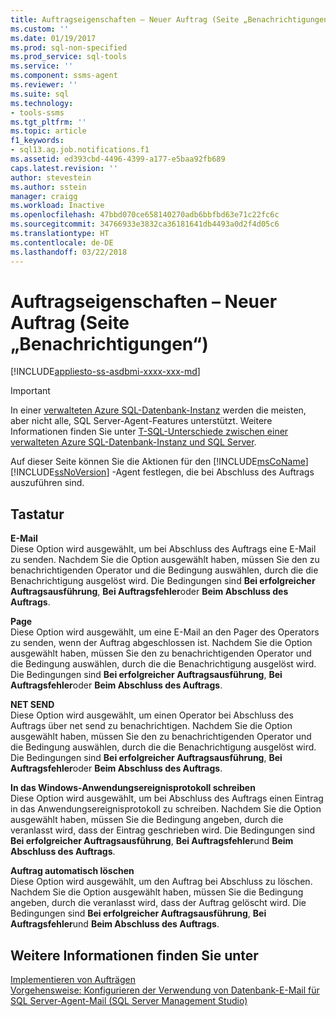 ```yaml
---
title: Auftragseigenschaften – Neuer Auftrag (Seite „Benachrichtigungen“) | Microsoft-Dokumentation
ms.custom: ''
ms.date: 01/19/2017
ms.prod: sql-non-specified
ms.prod_service: sql-tools
ms.service: ''
ms.component: ssms-agent
ms.reviewer: ''
ms.suite: sql
ms.technology:
- tools-ssms
ms.tgt_pltfrm: ''
ms.topic: article
f1_keywords:
- sql13.ag.job.notifications.f1
ms.assetid: ed393cbd-4496-4399-a177-e5baa92fb689
caps.latest.revision: ''
author: stevestein
ms.author: sstein
manager: craigg
ms.workload: Inactive
ms.openlocfilehash: 47bbd070ce658140270adb6bbfbd63e71c22fc6c
ms.sourcegitcommit: 34766933e3832ca36181641db4493a0d2f4d05c6
ms.translationtype: HT
ms.contentlocale: de-DE
ms.lasthandoff: 03/22/2018
---
```

# <a name="job-properties---new-job-notifications-page"></a>Auftragseigenschaften – Neuer Auftrag (Seite „Benachrichtigungen“)
[!INCLUDE[appliesto-ss-asdbmi-xxxx-xxx-md](../../includes/appliesto-ss-asdbmi-xxxx-xxx-md.md)]

> [!IMPORTANT]  
> In einer [verwalteten Azure SQL-Datenbank-Instanz](https://docs.microsoft.com/azure/sql-database/sql-database-managed-instance) werden die meisten, aber nicht alle, SQL Server-Agent-Features unterstützt. Weitere Informationen finden Sie unter [T-SQL-Unterschiede zwischen einer verwalteten Azure SQL-Datenbank-Instanz und SQL Server](https://docs.microsoft.com/azure/sql-database/sql-database-managed-instance-transact-sql-information#sql-server-agent).

Auf dieser Seite können Sie die Aktionen für den [!INCLUDE[msCoName](../../includes/msconame_md.md)] [!INCLUDE[ssNoVersion](../../includes/ssnoversion_md.md)] -Agent festlegen, die bei Abschluss des Auftrags auszuführen sind.  
  
## <a name="options"></a>Tastatur  
**E-Mail**  
Diese Option wird ausgewählt, um bei Abschluss des Auftrags eine E-Mail zu senden. Nachdem Sie die Option ausgewählt haben, müssen Sie den zu benachrichtigenden Operator und die Bedingung auswählen, durch die die Benachrichtigung ausgelöst wird. Die Bedingungen sind **Bei erfolgreicher Auftragsausführung**, **Bei Auftragsfehler**oder **Beim Abschluss des Auftrags**.  
  
**Page**  
Diese Option wird ausgewählt, um eine E-Mail an den Pager des Operators zu senden, wenn der Auftrag abgeschlossen ist. Nachdem Sie die Option ausgewählt haben, müssen Sie den zu benachrichtigenden Operator und die Bedingung auswählen, durch die die Benachrichtigung ausgelöst wird. Die Bedingungen sind **Bei erfolgreicher Auftragsausführung**, **Bei Auftragsfehler**oder **Beim Abschluss des Auftrags**.  
  
**NET SEND**  
Diese Option wird ausgewählt, um einen Operator bei Abschluss des Auftrags über net send zu benachrichtigen. Nachdem Sie die Option ausgewählt haben, müssen Sie den zu benachrichtigenden Operator und die Bedingung auswählen, durch die die Benachrichtigung ausgelöst wird. Die Bedingungen sind **Bei erfolgreicher Auftragsausführung**, **Bei Auftragsfehler**oder **Beim Abschluss des Auftrags**.  
  
**In das Windows-Anwendungsereignisprotokoll schreiben**  
Diese Option wird ausgewählt, um bei Abschluss des Auftrags einen Eintrag in das Anwendungsereignisprotokoll zu schreiben. Nachdem Sie die Option ausgewählt haben, müssen Sie die Bedingung angeben, durch die veranlasst wird, dass der Eintrag geschrieben wird. Die Bedingungen sind **Bei erfolgreicher Auftragsausführung**, **Bei Auftragsfehler**und **Beim Abschluss des Auftrags**.  
  
**Auftrag automatisch löschen**  
Diese Option wird ausgewählt, um den Auftrag bei Abschluss zu löschen. Nachdem Sie die Option ausgewählt haben, müssen Sie die Bedingung angeben, durch die veranlasst wird, dass der Auftrag gelöscht wird. Die Bedingungen sind **Bei erfolgreicher Auftragsausführung**, **Bei Auftragsfehler**und **Beim Abschluss des Auftrags**.  
  
## <a name="see-also"></a>Weitere Informationen finden Sie unter  
[Implementieren von Aufträgen](../../ssms/agent/implement-jobs.md)  
[Vorgehensweise: Konfigurieren der Verwendung von Datenbank-E-Mail für SQL Server-Agent-Mail (SQL Server Management Studio)](http://msdn.microsoft.com/en-us/4b8b61bd-4bd1-43cd-b6e5-c6ed2e101dce)  
  
